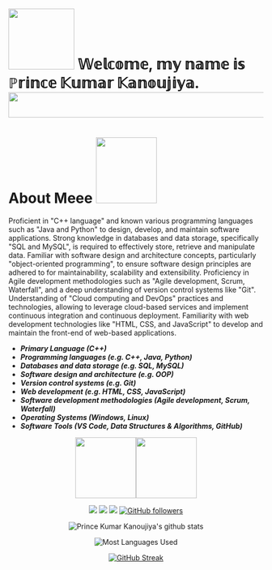 
<img src="./media/banner.gif" alt="" style="max-width:100%;">

<h1>
<img src="https://media.giphy.com/media/5c5hIZVydGahjjmiHS/giphy.gif" width="130px" height="120">  𝕎𝕖𝕝𝕔𝕠𝕞𝕖, 𝕞𝕪 𝕟𝕒𝕞𝕖 𝕚𝕤 ℙ𝕣𝕚𝕟𝕔𝕖 𝕂𝕦𝕞𝕒𝕣 𝕂𝕒𝕟𝕠𝕦𝕛𝕚𝕪𝕒.<br>
<img src="https://media.giphy.com/media/mFTVjWHFk0dw2qxJKs/giphy.gif" width="850px" height="50">
</h1>



#  About Meee <img src="https://media.giphy.com/media/hULIWsDRiNV2GhL1ED/giphy.gif" width="120px" height="130"> 

Proficient in "C++ language" and known various programming languages such as "Java and Python" to design, develop, and maintain software applications. Strong knowledge in databases and data storage, specifically "SQL and MySQL", is required to effectively store, retrieve and manipulate data. Familiar with software design and architecture concepts, particularly "object-oriented programming", to ensure software design principles are adhered to for maintainability, scalability and extensibility. Proficiency in Agile development methodologies such as "Agile development, Scrum, Waterfall", and a deep understanding of version control systems like "Git". Understanding of "Cloud computing and DevOps" practices and technologies, allowing to leverage cloud-based services and implement continuous integration and continuous deployment. Familiarity with web development technologies like "HTML, CSS, and JavaScript" to develop and maintain the front-end of web-based applications.

- ***Primary Language (C++)***
- ***Programming languages (e.g. C++, Java, Python)***
- ***Databases and data storage (e.g. SQL, MySQL)***
- ***Software design and architecture (e.g. OOP)***
- ***Version control systems (e.g. Git)***
- ***Web development (e.g. HTML, CSS, JavaScript)***
- ***Software development methodologies (Agile development, Scrum, Waterfall)***
- ***Operating Systems (Windows, Linux)***
- ***Software Tools (VS Code, Data Structures & Algorithms, GitHub)***


<div align="center">
    


[<img src="https://tenor.com/view/falling-leaves-youtube-thanksgiving-pop-explode-gif-19389326.gif" width="120px" height="120">](https://www.youtube.com/channel/UCbUjGQ_5IpyrylzplVZKB9w)[<img src="https://tenor.com/view/youtube-gif-21553644.gif" width="120px" height="120">](https://www.youtube.com/channel/UCbUjGQ_5IpyrylzplVZKB9w) 
    
[<img src="https://img.shields.io/badge/linkedin-%230077B5.svg?&style=for-the-badge&logo=linkedin&logoColor=white"/>](https://www.linkedin.com/in/iprincekumark/) [<img src = "https://img.shields.io/badge/instagram-%23E4405F.svg?&style=for-the-badge&logo=instagram&logoColor=white">](https://www.instagram.com/iprincekumark/) [<img src = "https://img.shields.io/badge/Resume%20-%23326ce5.svg?&style=for-the-badge&logo=microsoft-word&logoColor=white">](https://drive.google.com/file/d/1CvSbLo68ubNS9oWBpnMhz-qQ6TU9RNt_/view?usp=sharing) [![GitHub followers](https://img.shields.io/github/followers/iprincekumark?label=Followers&style=for-the-badge)](https://github.com/iprincekumark?tab=followers)



![Prince Kumar Kanoujiya's github stats](https://github-readme-stats.vercel.app/api?username=iprincekumark&&show_icons=true&theme=github_dark)

![Most Languages Used](https://github-readme-stats.vercel.app/api/top-langs/?username=iprincekumark&theme=github_dark&layout=compact)

[![GitHub Streak](http://github-readme-streak-stats.herokuapp.com?user=iprincekumark&theme=github-dark-blue&date_format=j%20M%5B%20Y%5D)](https://git.io/streak-stats)
